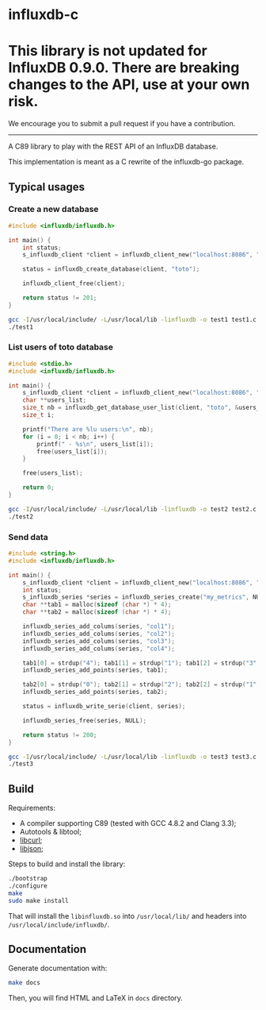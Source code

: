 influxdb-c
==========

# This library is not updated for InfluxDB 0.9.0. There are breaking changes to the API, use at your own risk.

We encourage you to submit a pull request if you have a contribution.

----------

A C89 library to play with the REST API of an InfluxDB database.

This implementation is meant as a C rewrite of the influxdb-go package.

## Typical usages

### Create a new database

```c
#include <influxdb/influxdb.h>

int main() {
    int status;
    s_influxdb_client *client = influxdb_client_new("localhost:8086", "root", "root", "", 0);

    status = influxdb_create_database(client, "toto");

    influxdb_client_free(client);

    return status != 201;
}
```

```sh
gcc -I/usr/local/include/ -L/usr/local/lib -linfluxdb -o test1 test1.c
./test1
```

### List users of toto database

```c
#include <stdio.h>
#include <influxdb/influxdb.h>

int main() {
    s_influxdb_client *client = influxdb_client_new("localhost:8086", "root", "root", "", 0);
    char **users_list;
    size_t nb = influxdb_get_database_user_list(client, "toto", &users_list);
    size_t i;

    printf("There are %lu users:\n", nb);
    for (i = 0; i < nb; i++) {
        printf(" - %s\n", users_list[i]);
        free(users_list[i]);
    }

    free(users_list);

    return 0;
}
```

```sh
gcc -I/usr/local/include/ -L/usr/local/lib -linfluxdb -o test2 test2.c
./test2
```

### Send data

```c
#include <string.h>
#include <influxdb/influxdb.h>

int main() {
    s_influxdb_client *client = influxdb_client_new("localhost:8086", "root", "root", "toto", 0);
    int status;
    s_influxdb_series *series = influxdb_series_create("my_metrics", NULL);
    char **tab1 = malloc(sizeof (char *) * 4);
    char **tab2 = malloc(sizeof (char *) * 4);

    influxdb_series_add_colums(series, "col1");
    influxdb_series_add_colums(series, "col2");
    influxdb_series_add_colums(series, "col3");
    influxdb_series_add_colums(series, "col4");

    tab1[0] = strdup("4"); tab1[1] = strdup("1"); tab1[2] = strdup("3"); tab1[3] = strdup("2");
    influxdb_series_add_points(series, tab1);

    tab2[0] = strdup("0"); tab2[1] = strdup("2"); tab2[2] = strdup("1"); tab2[3] = strdup("3");
    influxdb_series_add_points(series, tab2);

    status = influxdb_write_serie(client, series);

    influxdb_series_free(series, NULL);

    return status != 200;
}
```

```sh
gcc -I/usr/local/include/ -L/usr/local/lib -linfluxdb -o test3 test3.c
./test3
```

## Build

Requirements:
* A compiler supporting C89 (tested with GCC 4.8.2 and Clang 3.3);
* Autotools & libtool;
* [libcurl](http://libcurl.org/);
* [libjson](https://github.com/json-c/json-c);

Steps to build and install the library:
```sh
./bootstrap
./configure
make
sudo make install
```

That will install the `libinfluxdb.so` into `/usr/local/lib/` and headers into `/usr/local/include/influxdb/`.

## Documentation

Generate documentation with:

```sh
make docs
```

Then, you will find HTML and LaTeX in `docs` directory.
